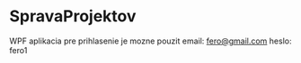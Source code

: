 # SpravaProjektov
WPF aplikacia
pre prihlasenie je mozne pouzit 
email: fero@gmail.com 
heslo: fero1

